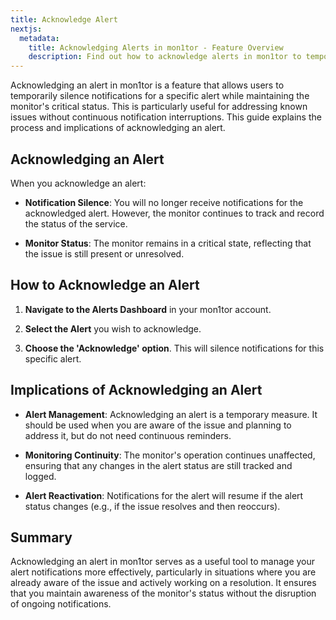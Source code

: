 ```yaml
---
title: Acknowledge Alert  
nextjs:
  metadata:
    title: Acknowledging Alerts in mon1tor - Feature Overview
    description: Find out how to acknowledge alerts in mon1tor to temporarily mute notifications while keeping the monitor's status active.
---
```



Acknowledging an alert in mon1tor is a feature that allows users to temporarily silence notifications for a specific alert while maintaining the monitor's critical status. This is particularly useful for addressing known issues without continuous notification interruptions. This guide explains the process and implications of acknowledging an alert.

## Acknowledging an Alert

When you acknowledge an alert:

- **Notification Silence**: You will no longer receive notifications for the acknowledged alert. However, the monitor continues to track and record the status of the service.

- **Monitor Status**: The monitor remains in a critical state, reflecting that the issue is still present or unresolved.

## How to Acknowledge an Alert

1. **Navigate to the Alerts Dashboard** in your mon1tor account.

2. **Select the Alert** you wish to acknowledge.

3. **Choose the 'Acknowledge' option**. This will silence notifications for this specific alert.

## Implications of Acknowledging an Alert

- **Alert Management**: Acknowledging an alert is a temporary measure. It should be used when you are aware of the issue and planning to address it, but do not need continuous reminders.

- **Monitoring Continuity**: The monitor's operation continues unaffected, ensuring that any changes in the alert status are still tracked and logged.

- **Alert Reactivation**: Notifications for the alert will resume if the alert status changes (e.g., if the issue resolves and then reoccurs).

## Summary

Acknowledging an alert in mon1tor serves as a useful tool to manage your alert notifications more effectively, particularly in situations where you are already aware of the issue and actively working on a resolution. It ensures that you maintain awareness of the monitor's status without the disruption of ongoing notifications.

